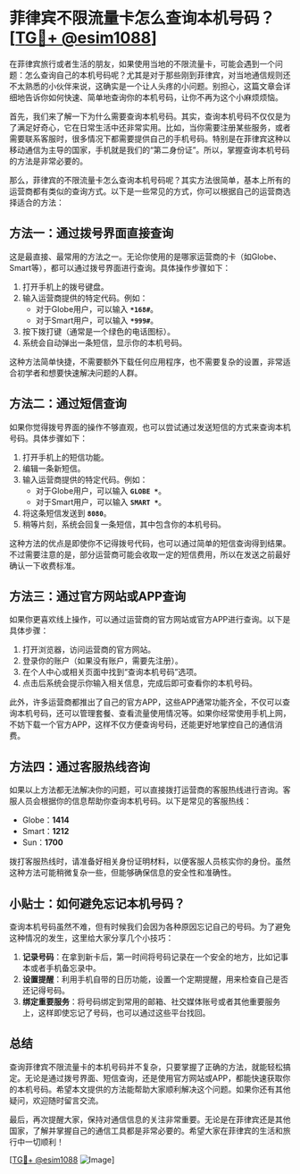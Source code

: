 # 菲律宾不限流量卡怎么查询本机号码？[[TG💪+ @esim1088](https://t.me/s/esim1088)]

在菲律宾旅行或者生活的朋友，如果使用当地的不限流量卡，可能会遇到一个问题：怎么查询自己的本机号码呢？尤其是对于那些刚到菲律宾，对当地通信规则还不太熟悉的小伙伴来说，这确实是一个让人头疼的小问题。别担心，这篇文章会详细地告诉你如何快速、简单地查询你的本机号码，让你不再为这个小麻烦烦恼。

首先，我们来了解一下为什么需要查询本机号码。其实，查询本机号码不仅仅是为了满足好奇心，它在日常生活中还非常实用。比如，当你需要注册某些服务，或者需要联系客服时，很多情况下都需要提供自己的手机号码。特别是在菲律宾这种以移动通信为主导的国家，手机就是我们的“第二身份证”。所以，掌握查询本机号码的方法是非常必要的。

那么，菲律宾的不限流量卡怎么查询本机号码呢？其实方法很简单，基本上所有的运营商都有类似的查询方式。以下是一些常见的方式，你可以根据自己的运营商选择适合的方法：

## 方法一：通过拨号界面直接查询

这是最直接、最常用的方法之一。无论你使用的是哪家运营商的卡（如Globe、Smart等），都可以通过拨号界面进行查询。具体操作步骤如下：

1. 打开手机上的拨号键盘。
2. 输入运营商提供的特定代码。例如：
   - 对于Globe用户，可以输入 **`*168#`**。
   - 对于Smart用户，可以输入 **`*999#`**。
3. 按下拨打键（通常是一个绿色的电话图标）。
4. 系统会自动弹出一条短信，显示你的本机号码。

这种方法简单快捷，不需要额外下载任何应用程序，也不需要复杂的设置，非常适合初学者和想要快速解决问题的人群。

## 方法二：通过短信查询

如果你觉得拨号界面的操作不够直观，也可以尝试通过发送短信的方式来查询本机号码。具体步骤如下：

1. 打开手机上的短信功能。
2. 编辑一条新短信。
3. 输入运营商提供的特定代码。例如：
   - 对于Globe用户，可以输入 **`GLOBE *`**。
   - 对于Smart用户，可以输入 **`SMART *`**。
4. 将这条短信发送到 **`8080`**。
5. 稍等片刻，系统会回复一条短信，其中包含你的本机号码。

这种方法的优点是即使你不记得拨号代码，也可以通过简单的短信查询得到结果。不过需要注意的是，部分运营商可能会收取一定的短信费用，所以在发送之前最好确认一下收费标准。

## 方法三：通过官方网站或APP查询

如果你更喜欢线上操作，可以通过运营商的官方网站或官方APP进行查询。以下是具体步骤：

1. 打开浏览器，访问运营商的官方网站。
2. 登录你的账户（如果没有账户，需要先注册）。
3. 在个人中心或相关页面中找到“查询本机号码”选项。
4. 点击后系统会提示你输入相关信息，完成后即可查看你的本机号码。

此外，许多运营商都推出了自己的官方APP，这些APP通常功能齐全，不仅可以查询本机号码，还可以管理套餐、查看流量使用情况等。如果你经常使用手机上网，不妨下载一个官方APP，这样不仅方便查询号码，还能更好地掌控自己的通信消费。

## 方法四：通过客服热线咨询

如果以上方法都无法解决你的问题，可以直接拨打运营商的客服热线进行咨询。客服人员会根据你的信息帮助你查询本机号码。以下是常见的客服热线：

- Globe：**1414**
- Smart：**1212**
- Sun：**1700**

拨打客服热线时，请准备好相关身份证明材料，以便客服人员核实你的身份。虽然这种方法可能稍微复杂一些，但能够确保信息的安全性和准确性。

## 小贴士：如何避免忘记本机号码？

查询本机号码虽然不难，但有时候我们会因为各种原因忘记自己的号码。为了避免这种情况的发生，这里给大家分享几个小技巧：

1. **记录号码**：在拿到新卡后，第一时间将号码记录在一个安全的地方，比如记事本或者手机备忘录中。
2. **设置提醒**：利用手机自带的日历功能，设置一个定期提醒，用来检查自己是否还记得号码。
3. **绑定重要服务**：将号码绑定到常用的邮箱、社交媒体账号或者其他重要服务上，这样即使忘记了号码，也可以通过这些平台找回。

## 总结

查询菲律宾不限流量卡的本机号码并不复杂，只要掌握了正确的方法，就能轻松搞定。无论是通过拨号界面、短信查询，还是使用官方网站或APP，都能快速获取你的本机号码。希望本文提供的方法能帮助大家顺利解决这个问题。如果你还有其他疑问，欢迎随时留言交流。

最后，再次提醒大家，保持对通信信息的关注非常重要。无论是在菲律宾还是其他国家，了解并掌握自己的通信工具都是非常必要的。希望大家在菲律宾的生活和旅行中一切顺利！

[[TG💪+ @esim1088](https://t.me/s/esim1088) ![Image](https://i.postimg.cc/4NQfJmqS/Snipaste-2025-05-13-00-14-12.png)]